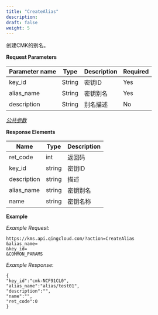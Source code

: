 ```yaml
---
title: "CreateAlias"
description: 
draft: false
weight: 5
---
```


创建CMK的别名。

**Request Parameters**

| Parameter name | Type | Description | Required |
| --- | --- | --- | --- |
| key_id         | String | 密钥ID      | Yes      |
| alias_name | String | 密钥别名 | Yes |
| description | String | 别名描述 | No |

[_公共参数_](../../parameters/)

**Response Elements**

| Name | Type | Description |
| --- | --- | --- |
| ret_code | int  | 返回码      |
| key_id | string | 密钥ID |
| description | string | 描述 |
| alias_name | string | 密钥别名 |
| name | string | 密钥名称 |

**Example**

_Example Request_:

```
https://kms.api.qingcloud.com/?action=CreateAlias
&alias_name=
&key_id=
&COMMON_PARAMS
```

_Example Response_:

```
{
"key_id":"cmk-NCF91CL0",
"alias_name":"alias/test01",
"description":"",
"name":"",
"ret_code":0
}
```
